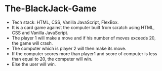 # The-BlackJack-Game
* Tech stack: HTML, CSS, Vanilla JavaScript, FlexBox.
* It is a card game against the computer built from scratch using HTML, CSS and Vanilla JavaScript.
* The player 1 will make a move and if his number of moves exceeds 20, the game will crash.
* The computer which is player 2 will then make its move.
* If the computer scores more than player1 and score of computer is less than equal to 20, the computer will win.
* Else the user will win.


